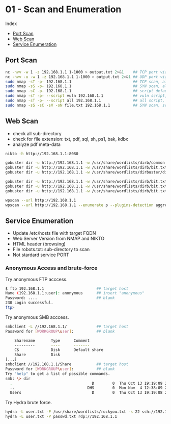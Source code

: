 # 01 - Scan and Enumeration

Index
- [Port Scan](#Port-Scan)
- [Web Scan](#Web-Scan)
- [Service Enumeration](#Service-Enumeration)

## Port Scan
``` bash
nc -nvv -w 1 -z 192.168.1.1 1-1000 > output.txt 2>&1    ## TCP port via netcat
nc -nvv -u -w 1 -z 192.168.1.1 1-1000 > output.txt 2>&1 ## UDP port via netcat
sudo nmap -sT -p- 192.168.1.1                           ## TCP scan, all port
sudo nmap -sS -p- 192.168.1.1                           ## SYN scan, all port
sudo nmap -sC -p- 192.168.1.1                           ## script default, all port
sudo nmap -sT -p- --script vuln 192.168.1.1             ## vuln script, all port
sudo nmap -sT -p- --script all 192.168.1.1              ## all script, all port
sudo nmap -sS -sC -sV -oN file.txt 192.168.1.1          ## SYN scan, script default, file output
```

## Web Scan
 - check all sub-directory
 - check for file extension: txt, pdf, sql, sh, ps1, bak, kdbx
 - analyze pdf meta-data
``` bash
nikto -h http://192.168.1.1:8080                                                                    ## NIKTO scan, webapp enumeration

gobuster dir -u http://192.168.1.1 -w /usr/share/wordlists/dirb/common.txt                    		## directory enum
gobuster dir -u http://192.168.1.1 -w /usr/share/wordlists/dirb/bit.txt	                    		## directory enum
gobuster dir -u http://192.168.1.1 -w /usr/share/wordlists/dirbuster/directory-list-2.3-medium.txt	## directory enum (large)

gobuster dir -u http://192.168.1.1 -w /usr/share/wordlists/dirb/bit.txt -x txt                 		## txt file
gobuster dir -u http://192.168.1.1 -w /usr/share/wordlists/dirb/bit.txt -x pdf                 		## pdf file
gobuster dir -u http://192.168.1.1 -w /usr/share/wordlists/dirb/bit.txt --exclude-length 1917  		## length exclusion

wpscan --url http://192.168.1.1                                                                     ## standard scan
wpscan --url http://192.168.1.1 --enumerate p --plugins-detection aggressive                        ## vulnerable plugin
```

## Service Enumeration

- Update /etc/hosts file with target FQDN
- Web Server Version from NMAP and NIKTO
- HTML header (browsing)
- File robots.txt: sub-directory to scan
- Not stardard service PORT

### Anonymous Access and brute-force

Try anonymous FTP acccess.
``` bash
$ ftp 192.168.1.1                       ## target host
Name (192.168.1.1:user): anonymous      ## insert "anonymous"
Password: ....                          ## blank 
230 Login successful.
ftp>
```

Try anonymous SMB acccess.
``` bash
smbclient -L //192.168.1.1/             ## target host
Password for [WORKGROUP\user]:          ## blank

	Sharename       Type      Comment
	---------       ----      -------
	C$              Disk      Default share
	Share           Disk      
[...]
smbclient //192.168.1.1/Share           ## target host
Password for [WORKGROUP\user]:          ## blank
Try "help" to get a list of possible commands.
smb: \> dir
  .                                   D        0  Thu Oct 13 19:19:09 2022
  ..                                DHS        0  Mon Nov  4 12:38:09 2024
  Users                               D        0  Thu Oct 13 19:19:08 2022      ## directory listing
```

Try Hydra brute force.
``` bash
hydra -L user.txt -P /usr/share/wordlists/rockyou.txt -s 22 ssh://192.168.1.1   ## SSH brute force
hydra -L user.txt -P passwd.txt rdp://192.168.1.1                               ## RDP with password list
```